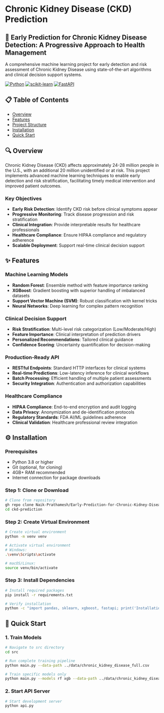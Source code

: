 # Chronic Kidney Disease (CKD) Prediction 

## 🏥 Early Prediction for Chronic Kidney Disease Detection: A Progressive Approach to Health Management

A comprehensive machine learning project for early detection and risk assessment of Chronic Kidney Disease using state-of-the-art algorithms and clinical decision support systems.

[![Python](https://img.shields.io/badge/python-v3.8+-blue.svg)](https://www.python.org/downloads/)
[![scikit-learn](https://img.shields.io/badge/scikit--learn-1.3.0-orange.svg)](https://scikit-learn.org/)
[![FastAPI](https://img.shields.io/badge/FastAPI-0.100.0-green.svg)](https://fastapi.tiangolo.com/)


## 📋 Table of Contents

- [Overview](#overview)
- [Features](#features)
- [Project Structure](#project-structure)
- [Installation](#installation)
- [Quick Start](#quick-start)


## 🔍 Overview

Chronic Kidney Disease (CKD) affects approximately 24-28 million people in the U.S., with an additional 20 million unidentified or at risk. This project implements advanced machine learning techniques to enable early detection and risk stratification, facilitating timely medical intervention and improved patient outcomes.

### Key Objectives

- **Early Risk Detection**: Identify CKD risk before clinical symptoms appear
- **Progressive Monitoring**: Track disease progression and risk stratification
- **Clinical Integration**: Provide interpretable results for healthcare professionals
- **Healthcare Compliance**: Ensure HIPAA compliance and regulatory adherence
- **Scalable Deployment**: Support real-time clinical decision support

## ✨ Features

### Machine Learning Models

- **Random Forest**: Ensemble method with feature importance ranking
- **XGBoost**: Gradient boosting with superior handling of imbalanced datasets
- **Support Vector Machine (SVM)**: Robust classification with kernel tricks
- **Neural Networks**: Deep learning for complex pattern recognition

### Clinical Decision Support

- **Risk Stratification**: Multi-level risk categorization (Low/Moderate/High)
- **Feature Importance**: Clinical interpretation of prediction drivers
- **Personalized Recommendations**: Tailored clinical guidance
- **Confidence Scoring**: Uncertainty quantification for decision-making

### Production-Ready API

- **RESTful Endpoints**: Standard HTTP interfaces for clinical systems
- **Real-time Predictions**: Low-latency inference for clinical workflows
- **Batch Processing**: Efficient handling of multiple patient assessments
- **Security Integration**: Authentication and authorization capabilities

### Healthcare Compliance

- **HIPAA Compliance**: End-to-end encryption and audit logging
- **Data Privacy**: Anonymization and de-identification protocols
- **Regulatory Standards**: FDA AI/ML guidelines adherence
- **Clinical Validation**: Healthcare professional review integration

## ⚙️ Installation

### Prerequisites

- Python 3.8 or higher
- Git (optional, for cloning)
- 4GB+ RAM recommended
- Internet connection for package downloads

### Step 1: Clone or Download

```bash
# Clone from repository
gh repo clone Naik-Prathamesh/Early-Prediction-for-Chronic-Kidney-Disease-Detection
cd ckd-prediction

```

### Step 2: Create Virtual Environment

```bash
# Create virtual environment
python -m venv venv

# Activate virtual environment
# Windows:
.\venv\Scripts\activate

# macOS/Linux:
source venv/bin/activate
```

### Step 3: Install Dependencies

```bash
# Install required packages
pip install -r requirements.txt

# Verify installation
python -c "import pandas, sklearn, xgboost, fastapi; print('Installation successful!')"
```



## 🚀 Quick Start

### 1. Train Models

```bash
# Navigate to src directory
cd src

# Run complete training pipeline
python main.py --data-path ../data/chronic_kidney_disease_full.csv

# Train specific models only
python main.py --models rf xgb --data-path ../data/chronic_kidney_disease_full.csv
```

### 2. Start API Server

```bash
# Start development server
python api.py

```
